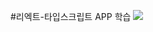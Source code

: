 #리엑트-타입스크립트 APP 학습
<img src="https://img.shields.io/badge/react-61DAFB?style=for-the-badge&logo=react&logoColor=white">
